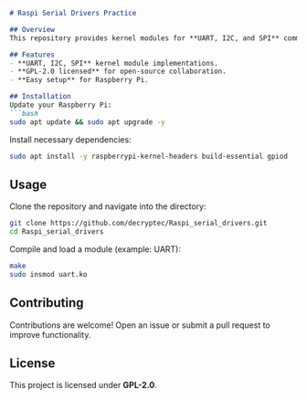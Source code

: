 ```markdown
# Raspi Serial Drivers Practice

## Overview
This repository provides kernel modules for **UART, I2C, and SPI** communication on Raspberry Pi. It enables low-level serial interface experimentation and development.

## Features
- **UART, I2C, SPI** kernel module implementations.
- **GPL-2.0 licensed** for open-source collaboration.
- **Easy setup** for Raspberry Pi.

## Installation
Update your Raspberry Pi:
```bash
sudo apt update && sudo apt upgrade -y
```
Install necessary dependencies:
```bash
sudo apt install -y raspberrypi-kernel-headers build-essential gpiod
```

## Usage
Clone the repository and navigate into the directory:
```bash
git clone https://github.com/decryptec/Raspi_serial_drivers.git
cd Raspi_serial_drivers
```
Compile and load a module (example: UART):
```bash
make
sudo insmod uart.ko
```

## Contributing
Contributions are welcome! Open an issue or submit a pull request to improve functionality.

## License
This project is licensed under **GPL-2.0**.
